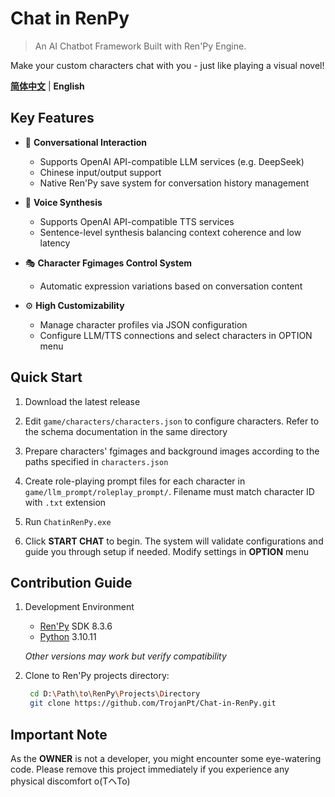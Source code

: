 # Chat in RenPy

> An AI Chatbot Framework Built with Ren'Py Engine.

Make your custom characters chat with you - just like playing a visual novel!

[**简体中文**](../../README.md) | **English**

## Key Features

- 💬 **Conversational Interaction**
  - Supports OpenAI API-compatible LLM services (e.g. DeepSeek)
  - Chinese input/output support
  - Native Ren'Py save system for conversation history management

- 📢 **Voice Synthesis**
  - Supports OpenAI API-compatible TTS services
  - Sentence-level synthesis balancing context coherence and low latency

- 🎭 **Character Fgimages Control System**
  - Automatic expression variations based on conversation content

- ⚙️ **High Customizability**
  - Manage character profiles via JSON configuration
  - Configure LLM/TTS connections and select characters in OPTION menu

## Quick Start
1. Download the latest release
  
2. Edit `game/characters/characters.json` to configure characters. Refer to the schema documentation in the same directory
  
3. Prepare characters' fgimages and background images according to the paths specified in `characters.json`
  
4. Create role-playing prompt files for each character in `game/llm_prompt/roleplay_prompt/`. Filename must match character ID with `.txt` extension
  
5. Run `ChatinRenPy.exe`
  
6. Click **START CHAT** to begin. The system will validate configurations and guide you through setup if needed. Modify settings in **OPTION** menu

## Contribution Guide

1. Development Environment

   - [Ren'Py](https://www.renpy.org/) SDK 8.3.6
   - [Python](https://www.python.org/) 3.10.11

   *Other versions may work but verify compatibility*

2. Clone to Ren'Py projects directory:
   ```bash
    cd D:\Path\to\RenPy\Projects\Directory
    git clone https://github.com/TrojanPt/Chat-in-RenPy.git
   ```

## Important Note
  As the **OWNER** is not a developer, you might encounter some eye-watering code. Please remove this project immediately if you experience any physical discomfort o(TヘTo)
